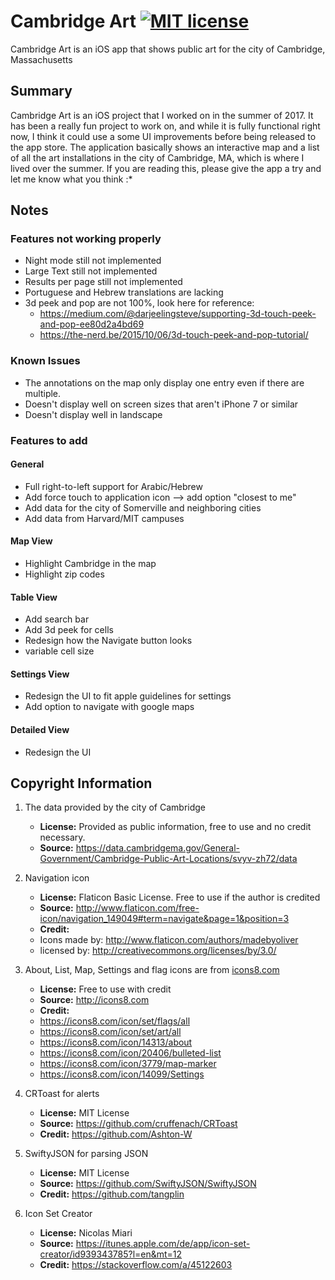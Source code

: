 # Cambridge Art [![MIT license](https://img.shields.io/badge/license-MIT-lightgrey.svg)](https://https://raw.githubusercontent.com/qirh/CambridgeArt/master/LICENSE.txt)
Cambridge Art is an iOS app that shows public art for the city of Cambridge, Massachusetts


## Summary
Cambridge Art is an iOS project that I worked on in the summer of 2017. It has been a really fun project to work on, and while it is fully functional right now, I think it could use a some UI improvements before being released to the app store. The application basically shows an interactive map and a list of all the art installations in the city of Cambridge, MA, which is where I lived over the summer. If you are reading this, please give the app a try and let me know what you think :*

## Notes
### Features not working properly
 * Night mode still not implemented
 * Large Text still not implemented
 * Results per page still not implemented
 * Portuguese and Hebrew translations are lacking
 * 3d peek and pop are not 100%, look here for reference:
    * https://medium.com/@darjeelingsteve/supporting-3d-touch-peek-and-pop-ee80d2a4bd69
    * https://the-nerd.be/2015/10/06/3d-touch-peek-and-pop-tutorial/

### Known Issues
 * The annotations on the map only display one entry even if there are multiple.
 * Doesn't display well on screen sizes that aren't iPhone 7 or similar
 * Doesn't display well in landscape

### Features to add
#### General
 * Full right-to-left support for Arabic/Hebrew
 * Add force touch to application icon --> add option "closest to me"
 * Add data for the city of Somerville and neighboring cities
 * Add data from Harvard/MIT campuses
#### Map View
 * Highlight Cambridge in the map
 * Highlight zip codes
#### Table View
 * Add search bar
 * Add 3d peek for cells
 * Redesign how the Navigate button looks
 * variable cell size
#### Settings View
 * Redesign the UI to fit apple guidelines for settings
 * Add option to navigate with google maps
#### Detailed View
 * Redesign the UI

## Copyright Information
 1. The data provided by the city of Cambridge
    * **License:** Provided as public information, free to use and no credit necessary.  
    * **Source:** https://data.cambridgema.gov/General-Government/Cambridge-Public-Art-Locations/svyv-zh72/data  

 2. Navigation icon
    * **License:** Flaticon Basic License. Free to use if the author is credited
    * **Source:** http://www.flaticon.com/free-icon/navigation_149049#term=navigate&page=1&position=3
    * **Credit:**
     * Icons made by: http://www.flaticon.com/authors/madebyoliver
     * licensed by: http://creativecommons.org/licenses/by/3.0/
 
 3. About, List, Map, Settings and flag icons are from [icons8.com](icons8.com)
    * **License:** Free to use with credit
    * **Source:** http://icons8.com
    * **Credit:**
     * https://icons8.com/icon/set/flags/all
     * https://icons8.com/icon/set/art/all
     * https://icons8.com/icon/14313/about
     * https://icons8.com/icon/20406/bulleted-list
     * https://icons8.com/icon/3779/map-marker
     * https://icons8.com/icon/14099/Settings

 4. CRToast for alerts
    * **License:** MIT License
    * **Source:** https://github.com/cruffenach/CRToast
    * **Credit:** https://github.com/Ashton-W
     
 5. SwiftyJSON for parsing JSON
    * **License:** MIT License
    * **Source:** https://github.com/SwiftyJSON/SwiftyJSON
    * **Credit:** https://github.com/tangplin
       
 6. Icon Set Creator
    * **License:** Nicolas Miari
    * **Source:** https://itunes.apple.com/de/app/icon-set-creator/id939343785?l=en&mt=12
    * **Credit:** https://stackoverflow.com/a/45122603